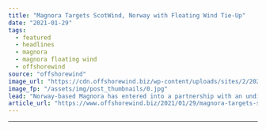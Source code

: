 ```yaml
---
title: "Magnora Targets ScotWind, Norway with Floating Wind Tie-Up"
date: "2021-01-29"
tags: 
  - featured
  - headlines
  - magnora
  - magnora floating wind
  - offshorewind
source: "offshorewind"
image_url: "https://cdn.offshorewind.biz/wp-content/uploads/sites/2/2021/01/29093007/Illustration__.jpg"
image_fp: "/assets/img/post_thumbnails/0.jpg"
lead: "Norway-based Magnora has entered into a partnership with an undisclosed company to establish a"
article_url: "https://www.offshorewind.biz/2021/01/29/magnora-targets-scotwind-norway-with-floating-wind-tie-up/"
---
```


---
